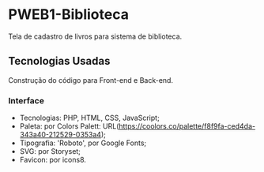 # PWEB1-Biblioteca

Tela de cadastro de livros para sistema de biblioteca.

## Tecnologias Usadas

Construção do código para Front-end e Back-end.

### Interface

- Tecnologias: PHP, HTML, CSS, JavaScript;
- Paleta: por Colors Palett: URL(https://coolors.co/palette/f8f9fa-ced4da-343a40-212529-0353a4);
- Tipografia: 'Roboto', por Google Fonts;
- SVG: por Storyset;
- Favicon: por icons8.
